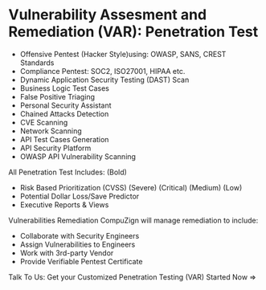 Vulnerability Assesment and Remediation (VAR): Penetration Test
===============================================================

* Offensive Pentest (Hacker Style)using: OWASP, SANS, CREST Standards
* Compliance Pentest: SOC2, ISO27001, HIPAA etc.
* Dynamic Application Security Testing (DAST) Scan
* Business Logic Test Cases
* False Positive Triaging
* Personal Security Assistant 
* Chained Attacks Detection
* CVE Scanning
* Network Scanning
* API Test Cases Generation
* API Security Platform
* OWASP API Vulnerability Scanning


All Penetration Test Includes: (Bold)
* Risk Based Prioritization (CVSS)
(Severe) (Critical) (Medium) (Low)
* Potential Dollar Loss/Save Predictor
* Executive Reports & Views

Vulnerabilities Remediation
CompuZign will manage remediation to include: 
* Collaborate with Security Engineers
* Assign Vulnerabilities to Engineers
* Work with 3rd-party Vendor
* Provide Verifiable Pentest Certificate


Talk To Us: Get your Customized Penetration Testing (VAR) Started Now =>